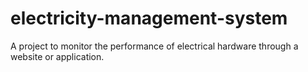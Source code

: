 # electricity-management-system
A project to monitor the performance of electrical hardware through a website or application.
